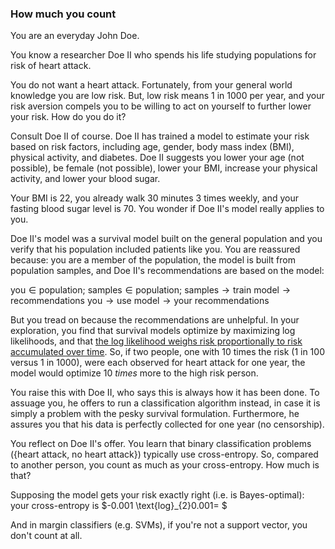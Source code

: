 ### How much you count
You are an everyday John Doe.

You know a researcher Doe II who spends his life studying populations for risk of heart attack.

You do not want a heart attack.  Fortunately, from your general world knowledge you are low risk.
But, low risk means 1 in 1000 per year, and your risk aversion compels you to be willing to act on yourself to further lower your risk.  How do you do it?

Consult Doe II of course.  Doe II has trained a model to estimate your risk based on risk factors, including age, gender, body mass index (BMI), physical activity, and diabetes.  Doe II suggests you lower your age (not possible), be female (not possible), lower your BMI, increase your physical activity, and lower your blood sugar.

Your BMI is 22, you already walk 30 minutes 3 times weekly, and your fasting blood sugar level is 70.  You wonder if Doe II's model really applies to you. 

Doe II's model was a survival model built on the general population and you verify that his population included patients like you.  You are reassured because: you are a member of the population, the model is built from population samples, and Doe II's recommendations are based on the model:

$\text{you} \in \text{population}$; $\text{samples} \in \text{population};$ 
$\text{samples} \rightarrow \text{train model} \rightarrow \text{recommendations}$
$\text{you} \rightarrow \text{use model} \rightarrow \text{your recommendations}$

But you tread on because the recommendations are unhelpful.
In your exploration, you find that survival models optimize by maximizing log likelihoods, and that [the log likelihood weighs risk proportionally to risk accumulated over time](https://arxiv.org/abs/1911.05109).  So, if two people, one with 10 times the risk (1 in 100 versus 1 in 1000), were each observed for heart attack for one year, the model would optimize 10 *times* more to the high risk person.

You raise this with Doe II, who says this is always how it has been done.  To assuage you, he offers to run a classification algorithm instead, in case it is simply a problem with the pesky survival formulation.  Furthermore, he assures you that his data is perfectly collected for one year (no censorship).

You reflect on Doe II's offer.  You learn that binary classification problems ({heart attack, no heart attack}) typically use cross-entropy. So, compared to another person, you count as much as your cross-entropy.  How much is that?  

Supposing the model gets your risk exactly right (i.e. is Bayes-optimal): your cross-entropy is $-0.001 \text{log}_{2}0.001= $



  And in margin classifiers (e.g. SVMs), if you're not a support vector, you don't count at all.
<!--stackedit_data:
eyJoaXN0b3J5IjpbLTIwNjU0NTE5NDYsLTEyNDc5MzU3MTgsLT
E4NDI4MjI0OTYsLTIwMDQxMTIxNDgsLTk0MDM2Mzg5MiwtMTIw
NDY2MjYzMSwtMTIwMDY0MjQyLDQwMTk2Mjk5MSw4MzkzMDMzNz
ddfQ==
-->